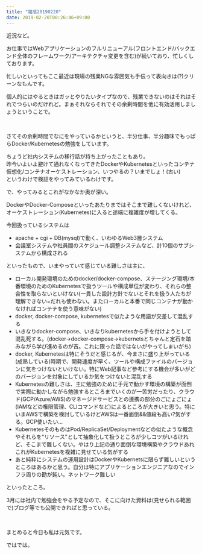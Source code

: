 ```yaml
---
title: "雑感20190220"
date: 2019-02-20T00:26:46+09:00
---
```


近況など。

<!--more-->

お仕事ではWebアプリケーションのフルリニューアル(フロントエンド/バックエンド全体のフレームワーク/アーキテクチャ変更を含む)が続いており、忙しくしております。

忙しいといってもここ最近は現場の残業NGな雰囲気も手伝って表向きは(?)クリーンなもんです。

個人的にはやるときはガッとやりたいタイプなので、残業できないのはそれはそれでつらいのだけれど。まぁそれならそれでその余剰時間を他に有効活用しましょうということで。

<br>

さてその余剰時間でなにをやっているかというと、半分仕事、半分趣味でもっぱらDocker/Kubernetesの勉強をしています。

ちょうど社内システムの移行話が持ち上がったこともあり。<br>
昨今いよいよ避けて通れなくなってきたDockerやKubernetesといったコンテナ仮想化/コンテナオーケストレーション、いつやるの？いまでしょ！(古い)<br>
というわけで検証をやってみているわけです。

で、やってみるとこれがなかなか奥が深い。

DockerやDocker-Composeといったあたりまではそこまで難しくないけれど、オーケストレーション(Kubernetes)に入ると途端に複雑度が増してくる。

今回扱っているシステムは

* apache + cgi + DB(mysql)で動く、いわゆるWeb3層システム
* 会議室システムや社員間のスケジュール調整システムなど、計10個のサブシステムから構成される

といったもので、いまやっていて感じている難しさは主に、

* ローカル開発環境のためのdocker/docker-compose、ステージング環境/本番環境のためのKubernetesで扱うツールや構成単位が変わり、それらの整合性を取らないといけない(一貫した設計方針でないとそれを扱う人たちが理解できない=だれも使わない。またローカルと本番で同じコンテナが動かなければコンテナを使う意味がない)
* docker, docker-compose, kubernetesで似たような用語が交差して混乱する
* いきなりdocker-compose、いきなりkubernetesから手を付けようとして混乱死する。(docker->docker-compose->kubernetsとちゃんと定石を踏みながら学び進めるのが吉。これに限った話ではないがやってしまいがち)
* docker, Kubernetesは特にそうだと感じるが、今まさに盛り上がっている(成熟している)時期で、開発速度が早く、ツールや構成ファイルのバージョンに気をつけないといけない。特にWeb記事など参考にする機会が多いがどのバージョンを対象にしているか気をつけないと混乱する
* Kubernetesの難しさは、主に勉強のために手元で動かす環境の構築が面倒で実際に動かしながら勉強するところまでいくのが一苦労だったり、クラウド(GCP/Azure/AWS)のマネージドサービスとの連携の部分のごにょごにょ(IAMなどの権限管理、CLIコマンドなど)によるところが大きいと思う。特にいまAWSで構築を検討しているけどAWSは一番面倒&&値段も高い?気がする。GCP使いたい…
* KubernetesそのものはPod/ReplicaSet/Deploymentなどの似たような概念やそれらを"リソース"として抽象化して扱うところが少しコツがいるけれど、そこまで難しくない。やはり上記の通り面倒な環境構築やクラウドあれこれがKubernetesを複雑に見せている気がする
* あと純粋にシステムの運用設計はDockerやKubernetsに限らず難しいというところはあるかと思う。自分は特にアプリケーションエンジニアなのでインフラ周りの勘が鈍い。ネットワーク難しい

といったところ。

3月には社内で勉強会をやる予定なので、そこに向けた資料は(見せられる範囲で)ブログ等でも公開できればと思っている。

<br>

まとめると今日も私は元気です。

ではでは。
